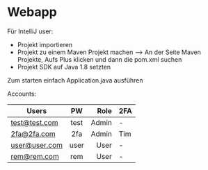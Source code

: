 # Webapp

Für IntelliJ user:
- Projekt importieren
- Projekt zu einem Maven Projekt machen
  --> An der Seite Maven Projekte, Aufs Plus klicken und dann die pom.xml suchen
- Projekt SDK auf Java 1.8 setzten

Zum starten einfach Application.java ausführen

Accounts:

| Users        | PW   | Role  | 2FA |
| ------------ |:----:| -----:| --- |
|test@test.com | test | Admin | -   |
|2fa@2fa.com   | 2fa  | Admin | Tim |
|user@user.com | user | User  | -   |
|rem@rem.com   | rem  | User  | -   |
